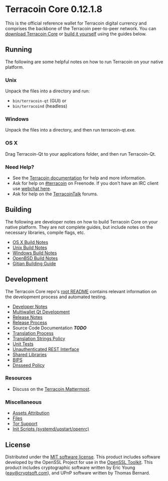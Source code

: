 Terracoin Core 0.12.1.8
=======================

This is the official reference wallet for Terracoin digital currency and comprises the backbone of the Terracoin peer-to-peer network. You can [download Terracoin Core](https://www.terracoin.io/downloads/) or [build it yourself](#building) using the guides below.

Running
---------------------
The following are some helpful notes on how to run Terracoin on your native platform.

### Unix

Unpack the files into a directory and run:

- `bin/terracoin-qt` (GUI) or
- `bin/terracoind` (headless)

### Windows

Unpack the files into a directory, and then run terracoin-qt.exe.

### OS X

Drag Terracoin-Qt to your applications folder, and then run Terracoin-Qt.

### Need Help?

* See the [Terracoin documentation](https://terracoin.atlassian.net/wiki/display/DOC)
for help and more information.
* Ask for help on [#terracoin](http://webchat.freenode.net?channels=terracoin) on Freenode. If you don't have an IRC client use [webchat here](http://webchat.freenode.net?channels=terracoin).
* Ask for help on the [TerracoinTalk](https://terracointalk.org/) forums.

Building
---------------------
The following are developer notes on how to build Terracoin Core on your native platform. They are not complete guides, but include notes on the necessary libraries, compile flags, etc.

- [OS X Build Notes](build-osx.md)
- [Unix Build Notes](build-unix.md)
- [Windows Build Notes](build-windows.md)
- [OpenBSD Build Notes](build-openbsd.md)
- [Gitian Building Guide](gitian-building.md)

Development
---------------------
The Terracoin Core repo's [root README](/README.md) contains relevant information on the development process and automated testing.

- [Developer Notes](developer-notes.md)
- [Multiwallet Qt Development](multiwallet-qt.md)
- [Release Notes](release-notes.md)
- [Release Process](release-process.md)
- Source Code Documentation ***TODO***
- [Translation Process](translation_process.md)
- [Translation Strings Policy](translation_strings_policy.md)
- [Unit Tests](unit-tests.md)
- [Unauthenticated REST Interface](REST-interface.md)
- [Shared Libraries](shared-libraries.md)
- [BIPS](bips.md)
- [Dnsseed Policy](dnsseed-policy.md)

### Resources
* Discuss on the [Terracoin Mattermost](https://mattermost.terracoin.io/).

### Miscellaneous
- [Assets Attribution](assets-attribution.md)
- [Files](files.md)
- [Tor Support](tor.md)
- [Init Scripts (systemd/upstart/openrc)](init.md)

License
---------------------
Distributed under the [MIT software license](http://www.opensource.org/licenses/mit-license.php).
This product includes software developed by the OpenSSL Project for use in the [OpenSSL Toolkit](https://www.openssl.org/). This product includes
cryptographic software written by Eric Young ([eay@cryptsoft.com](mailto:eay@cryptsoft.com)), and UPnP software written by Thomas Bernard.
